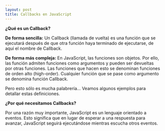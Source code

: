 ```yaml
---
layout: post
title: Callbacks en JavaScript
---
```


<b>¿Qué es un Callback?</b>

<b>De forma sencilla:</b> Un Callback (llamada de vuelta) es una función que se ejecutará después de que otra función haya terminado de ejecutarse, de aquí el nombre de Callback.

<b>De forma más compleja:</b> En JavaScript, las funciones son objetos. Por ello, las función admiten funciones como argumentos y pueden ser devueltas por otras funciones. Las funciones que hacen esto se denominan funciones de orden alto (high-order). Cualquier función que se pase como argumento se denomina función Callback.

Pero esto sólo es mucha palabrería… Veamos algunos ejemplos para detallar estas definiciones.

<b>¿Por qué necesitamos Callbacks?</b>

Por una razón muy importante, JavaScript es un lenguaje orientado a eventos. Esto significa que en lugar de esperar a una respuesta para avanzar, JavaScript seguirá ejecutándose mientras escucha otros eventos. 